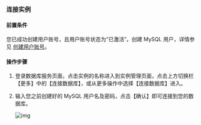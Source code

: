 ### 连接实例

#### 前置条件

您已成功创建用户账号，且用户账号状态为“已激活”。创建 MySQL 用户，详情参见 [创建用户账号](02.创建用户账号.md)。

#### 操作步骤

1. 登录数据库服务页面，点击实例的名称进入到实例管理页面，点击上方切换栏【更多】中的【连接数据库】，或从更多操作中选择【连接数据库】进入。

2. 输入您之前创建好的 MySQL 用户名及密码，点击【确认】即可连接到您的数据库。

   ![img](http://wiki-private.capitalonline.net:8090/download/attachments/75826707/image2021-4-19_13-12-22.png?version=1&modificationDate=1618809143000&api=v2)

